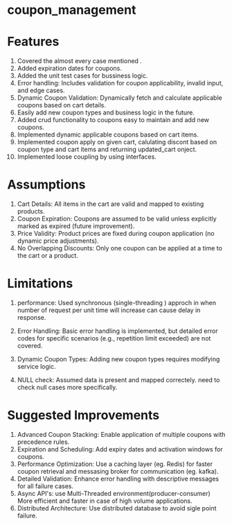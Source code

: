 # coupon_management

# Features
1. Covered the almost every case mentioned .
2. Added expiration dates for coupons.
3. Added the unit test cases for bussiness logic.
4. Error handling: Includes validation for coupon applicability, invalid input, and edge cases.
5. Dynamic Coupon Validation: Dynamically fetch and calculate applicable coupons based on cart details.
6. Easily add new coupon types and business logic in the future.
7. Added crud functionality to coupons easy to maintain and add new coupons.
8. Implemented dynamic applicable coupons based on cart items.
9. Implemented coupon apply on given cart, calulating discont based on coupon type and cart items and returning updated_cart onject.
10. Implemented loose coupling by using interfaces.

# Assumptions

1. Cart Details:
    All items in the cart are valid and mapped to existing products.
2. Coupon Expiration:
    Coupons are assumed to be valid unless explicitly marked as expired (future improvement).
3. Price Validity:
    Product prices are fixed during coupon application (no dynamic price adjustments).
4. No Overlapping Discounts:
    Only one coupon can be applied at a time to the cart or a product.

# Limitations
1. performance: 
    Used synchronous (single-threading ) approch in when number of request per unit time will increase can cause delay in response.

2. Error Handling:
    Basic error handling is implemented, but detailed error codes for specific scenarios (e.g., repetition limit exceeded) are not covered.
3. Dynamic Coupon Types:
    Adding new coupon types requires modifying service logic.
4. NULL check:
    Assumed data is present and mapped correctely. need to check null cases more specifically. 

# Suggested Improvements
1. Advanced Coupon Stacking: 
    Enable application of multiple coupons with precedence rules.
2. Expiration and Scheduling:
    Add expiry dates and activation windows for coupons.
3. Performance Optimization: 
    Use a caching layer (eg. Redis) for faster coupon retrieval and messasing broker for communication (eg. kafka).
4. Detailed Validation: 
    Enhance error handling with descriptive messages for all failure cases.
5. Async API's:
   use Multi-Threaded environment(producer-consumer) More efficient and faster in case of high volume applications.
6. Distributed Architecture:
    Use distributed database to avoid sigle point failure.

